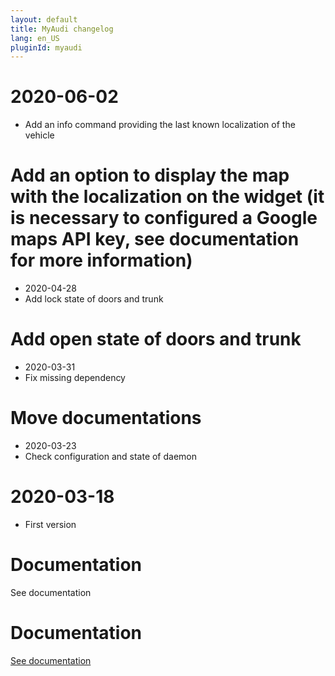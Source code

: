 ```yaml
---
layout: default
title: MyAudi changelog
lang: en_US
pluginId: myaudi
---
```


# 2020-06-02

- Add an info command providing the last known localization of the vehicle

# Add an option to display the map with the localization on the widget (it is necessary to configured a Google maps API key, see documentation for more information)

- 2020-04-28
- Add lock state of doors and trunk

# Add open state of doors and trunk

- 2020-03-31
- Fix missing dependency

# Move documentations

- 2020-03-23
- Check configuration and state of daemon

# 2020-03-18

- First version

# Documentation

See documentation

# Documentation

[See documentation]({{site.baseurl}}/{{page.pluginId}}/{{page.lang}})

